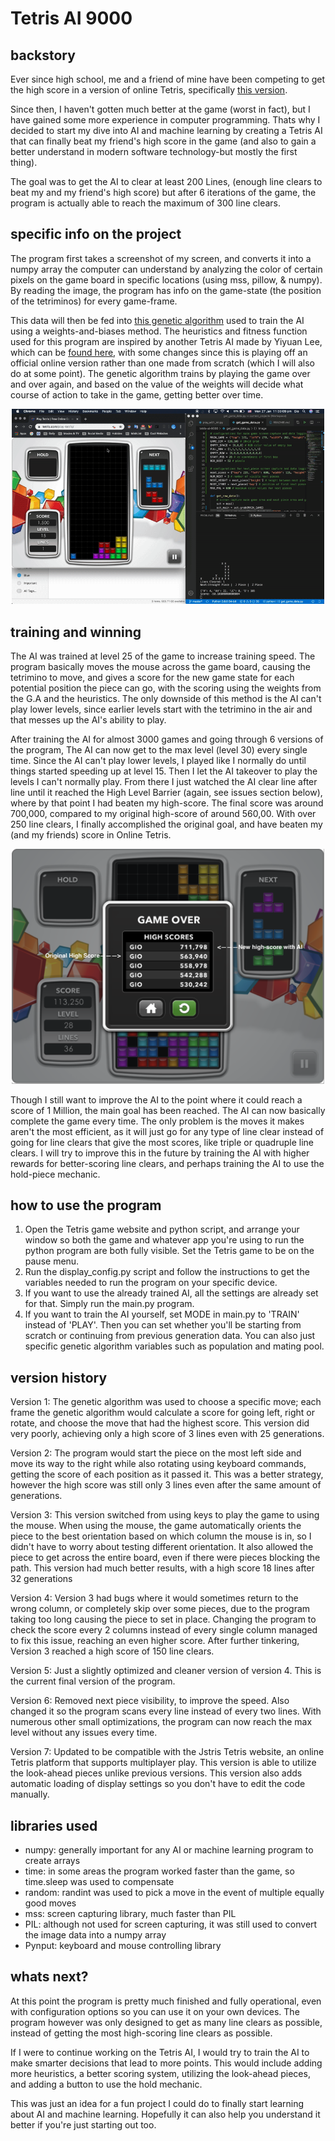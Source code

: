 # Tetris AI 9000

## backstory
Ever since high school, me and a friend of mine have been competing to get the high score in a version of online Tetris, specifically [this version](https://tetris.com/play-tetris/).

Since then, I haven't gotten much better at the game (worst in fact), but I have gained some more experience in computer programming. Thats why I decided to start my dive into AI and machine learning by creating a Tetris AI that can finally beat my friend's high score in the game (and also to gain a better understand in modern software technology-but mostly the first thing).

The goal was to get the AI to clear at least 200 Lines, (enough line clears to beat my and my friend's high score) but after 6 iterations of the game, the program is actually able to reach the maximum of 300 line clears.

## specific info on the project
The program first takes a screenshot of my screen, and converts it into a numpy array the computer can understand by analyzing the color of certain pixels on the game board in specific locations (using mss, pillow, & numpy). By reading the image, the program has info on the game-state (the position of the tetriminos) for every game-frame. 

This data will then be fed into [this genetic algorithm](https://theailearner.com/2018/11/09/snake-game-with-genetic-algorithm/) used to train the AI using a weights-and-biases method. The heuristics and fitness function used for this program are inspired by another Tetris AI made by Yiyuan Lee, which can be [found here](https://codemyroad.wordpress.com/2013/04/14/tetris-ai-the-near-perfect-player/), with some changes since this is playing off an official online version rather than one made from scratch (which I will also do at some point). The genetic algorithm trains by playing the game over and over again, and based on the value of the weights will decide what course of action to take in the game, getting better over time.

<p align="center"><img src=images/gameplay.gif alt="Game During Play" width=500></p>

## training and winning
The AI was trained at level 25 of the game to increase training speed. The program basically moves the mouse across the game board, causing the tetrimino to move, and gives a score for the new game state for each potential position the piece can go, with the scoring using the weights from the G.A and the heuristics. The only downside of this method is the AI can't play lower levels, since earlier levels start with the tetrimino in the air and that messes up the AI's ability to play.

After training the AI for almost 3000 games and going through 6 versions of the program, The AI can now get to the max level (level 30) every single time. Since the AI can't play lower levels, I played like I normally do until things started speeding up at level 15. Then I let the AI takeover to play the levels I can't normally play. From there I just watched the AI clear line after line until it reached the High Level Barrier (again, see issues section below), where by that point I had beaten my high-score. The final score was around 700,000, compared to my original high-score of around 560,00. With over 250 line clears, I finally accomplished the original goal, and have beaten my (and my friends) score in Online Tetris.

<p align="center"><img src=images/scores_screen.png alt="High Score Page" width=500></p>

Though I still want to improve the AI to the point where it could reach a score of 1 Million, the main goal has been reached. The AI can now basically complete the game every time. The only problem is the moves it makes aren't the most efficient, as it will just go for any type of line clear instead of going for line clears that give the most scores, like triple or quadruple line clears. I will try to improve this in the future by training the AI with higher rewards for better-scoring line clears, and perhaps training the AI to use the hold-piece mechanic.

## how to use the program
1. Open the Tetris game website and python script, and arrange your window so both the game and whatever app you're using to run the python program are both fully visible. Set the Tetris game to be on the pause menu. 
2. Run the display_config.py script and follow the instructions to get the variables needed to run the program on your specific device.
3. If you want to use the already trained AI, all the settings are already set for that. Simply run the main.py program.
4. If you want to train the AI yourself, set MODE in main.py to 'TRAIN' instead of 'PLAY'. Then you can set whether you'll be starting from scratch or continuing from previous generation data. You can also just specific genetic algorithm variables such as population and mating pool.

## version history
Version 1: The genetic algorithm was used to choose a specific move; each frame the genetic algorithm would calculate a score for going left, right or rotate, and choose the move that had the highest score. This version did very poorly, achieving only a high score of 3 lines even with 25 generations.

Version 2: The program would start the piece on the most left side and move its way to the right while also rotating using keyboard commands, getting the score of each position as it passed it. This was a better strategy, however the high score was still only 3 lines even after the same amount of generations.

Version 3: This version switched from using keys to play the game to using the mouse. When using the mouse, the game automatically orients the piece to the best orientation based on which column the mouse is in, so I didn't have to worry about testing different orientation. It also allowed the piece to get across the entire board, even if there were pieces blocking the path. This version had much better results, with a high score 18 lines after 32 generations

Version 4: Version 3 had bugs where it would sometimes return to the wrong column, or completely skip over some pieces, due to the program taking too long causing the piece to set in place. Changing the program to check the score every 2 columns instead of every single column managed to fix this issue, reaching an even higher score. After further tinkering, Version 3 reached a high score of 150 line clears.

Version 5: Just a slightly optimized and cleaner version of version 4. This is the current final version of the program.

Version 6: Removed next piece visibility, to improve the speed. Also changed it so the program scans every line instead of every two lines. With numerous other small optimizations, the program can now reach the max level without any issues every time.

Version 7: Updated to be compatible with the Jstris Tetris website, an online Tetris platform that supports multiplayer play. This version is able to utilize the look-ahead pieces unlike previous versions. This version also adds automatic loading of display settings so you don't have to edit the code manually.

## libraries used
- numpy: generally important for any AI or machine learning program to create arrays
- time: in some areas the program worked faster than the game, so time.sleep was used to compensate
- random: randint was used to pick a move in the event of multiple equally good moves
- mss: screen capturing library, much faster than PIL 
- PIL: although not used for screen capturing, it was still used to convert the image data into a numpy array
- Pynput: keyboard and mouse controlling library

## whats next?
At this point the program is pretty much finished and fully operational, even with configuration options so you can use it on your own devices. The program however was only designed to get as many line clears as possible, instead of getting the most high-scoring line clears as possible.

If I were to continue working on the Tetris AI, I would try to train the AI to make smarter decisions that lead to more points. This would include adding more heuristics, a better scoring system, utilizing the look-ahead pieces, and adding a button to use the hold mechanic.

This was just an idea for a fun project I could do to finally start learning about AI and machine learning. Hopefully it can also help you understand it better if you're just starting out too.
